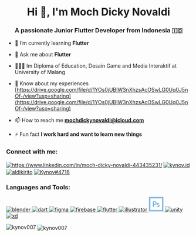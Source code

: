 <h1 align="center">Hi 👋, I'm Moch Dicky Novaldi</h1>
<h3 align="center">A passionate Junior Flutter Developer from Indonesia 🇮🇩</h3>

- 🌱 I’m currently learning **Flutter**

- 💬 Ask me about **Flutter**

- 👨🏻‍🎓 Im Diploma of Education, Desain Game and Media Interaktif at University of Malang

- 📄 Know about my experiences [https://drive.google.com/file/d/1YOs0jUBIW3nXhzsAcOSwLG0Uq0J5nOf-/view?usp=sharing](https://drive.google.com/file/d/1YOs0jUBIW3nXhzsAcOSwLG0Uq0J5nOf-/view?usp=sharing)

- 📫 How to reach me **mochdickynovaldi@icloud.com**

- ⚡ Fun fact **I work hard and want to learn new things**

<h3 align="left">Connect with me:</h3>
<p align="left">
<a href="https://linkedin.com/in/https://www.linkedin.com/in/moch-dicky-novaldi-443435231/" target="blank"><img align="center" src="https://raw.githubusercontent.com/rahuldkjain/github-profile-readme-generator/master/src/images/icons/Social/linked-in-alt.svg" alt="https://www.linkedin.com/in/moch-dicky-novaldi-443435231/" height="30" width="40" /></a>
<a href="https://fb.com/kynov.id" target="blank"><img align="center" src="https://raw.githubusercontent.com/rahuldkjain/github-profile-readme-generator/master/src/images/icons/Social/facebook.svg" alt="kynov.id" height="30" width="40" /></a>
<a href="https://instagram.com/aldikirito" target="blank"><img align="center" src="https://raw.githubusercontent.com/rahuldkjain/github-profile-readme-generator/master/src/images/icons/Social/instagram.svg" alt="aldikirito" height="30" width="40" /></a>
<a href="https://discord.gg/Kynov#4716" target="blank"><img align="center" src="https://raw.githubusercontent.com/rahuldkjain/github-profile-readme-generator/master/src/images/icons/Social/discord.svg" alt="Kynov#4716" height="30" width="40" /></a>
</p>



<h3 align="left">Languages and Tools:</h3>
<p align="left"> <a href="https://www.blender.org/" target="_blank" rel="noreferrer"> <img src="https://download.blender.org/branding/community/blender_community_badge_white.svg" alt="blender" width="40" height="40"/> </a> <a href="https://dart.dev" target="_blank" rel="noreferrer"> <img src="https://www.vectorlogo.zone/logos/dartlang/dartlang-icon.svg" alt="dart" width="40" height="40"/> </a> <a href="https://www.figma.com/" target="_blank" rel="noreferrer"> <img src="https://www.vectorlogo.zone/logos/figma/figma-icon.svg" alt="figma" width="40" height="40"/> </a> <a href="https://firebase.google.com/" target="_blank" rel="noreferrer"> <img src="https://www.vectorlogo.zone/logos/firebase/firebase-icon.svg" alt="firebase" width="40" height="40"/> </a> <a href="https://flutter.dev" target="_blank" rel="noreferrer"> <img src="https://www.vectorlogo.zone/logos/flutterio/flutterio-icon.svg" alt="flutter" width="40" height="40"/> </a> <a href="https://www.adobe.com/in/products/illustrator.html" target="_blank" rel="noreferrer"> <img src="https://www.vectorlogo.zone/logos/adobe_illustrator/adobe_illustrator-icon.svg" alt="illustrator" width="40" height="40"/> </a> <a href="https://www.photoshop.com/en" target="_blank" rel="noreferrer"> <img src="https://raw.githubusercontent.com/devicons/devicon/master/icons/photoshop/photoshop-line.svg" alt="photoshop" width="40" height="40"/> </a> <a href="https://unity.com/" target="_blank" rel="noreferrer"> <img src="https://www.vectorlogo.zone/logos/unity3d/unity3d-icon.svg" alt="unity" width="40" height="40"/> </a> <a href="https://www.adobe.com/products/xd.html" target="_blank" rel="noreferrer"> <img src="https://cdn.worldvectorlogo.com/logos/adobe-xd.svg" alt="xd" width="40" height="40"/> </a> </p>

<p><img align="left" src="https://github-readme-stats.vercel.app/api/top-langs?username=kynov007&show_icons=true&theme=dark&title_color=ffffff&text_color=ffffff&bg_color=000000&locale=en&layout=compactt" alt="kynov007" /></p>

<p>&nbsp;<img align="center" src="https://github-readme-stats.vercel.app/api?username=kynov007&show_icons=true&theme=dark&title_color=ffffff&text_color=ffffff&bg_color=000000&locale=en" alt="kynov007" /></p>


